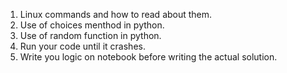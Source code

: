1. Linux commands and how to read about them.
2. Use of choices menthod in python.
3. Use of random function in python.
4. Run your code until it crashes.
5. Write you logic on notebook before writing the actual solution.

